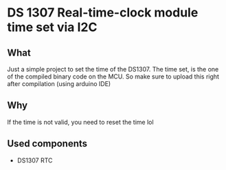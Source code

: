 # DS 1307 Real-time-clock module time set via I2C

## What

Just a simple project to set the time of the DS1307.
The time set, is the one of the compiled binary code on the MCU.
So make sure to upload this right after compilation (using arduino IDE)

## Why

If the time is not valid, you need to reset the time lol

## Used components
- DS1307 RTC
